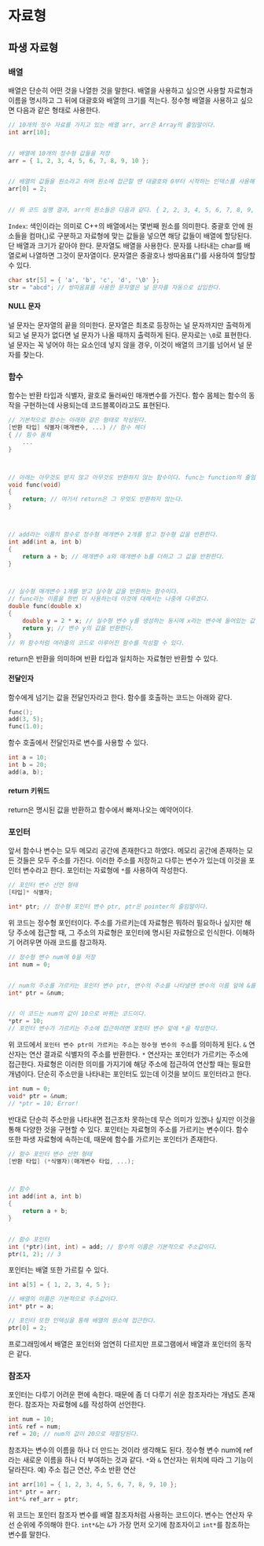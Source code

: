 # 자료형
## 파생 자료형
### 배열
배열은 단순히 어떤 것을 나열한 것을 말한다.
배열을 사용하고 싶으면 사용할 자료형과 이름을 명시하고 그 뒤에 대괄호와 배열의 크기를 적는다.
정수형 배열을 사용하고 싶으면 다음과 같은 형태로 사용한다.

```cpp
// 10개의 정수 자료를 가지고 있는 배열 arr, arr은 Array의 줄임말이다.
int arr[10];


// 배열에 10개의 정수형 값들을 저장
arr = { 1, 2, 3, 4, 5, 6, 7, 8, 9, 10 };


// 배열의 값들을 원소라고 하며 원소에 접근할 땐 대괄호와 0부터 시작하는 인덱스를 사용해 접근한다.
arr[0] = 2;


// 위 코드 실행 결과, arr의 원소들은 다음과 같다. { 2, 2, 3, 4, 5, 6, 7, 8, 9, 10 }
```

`Index`: 색인이라는 의미로 C++의 배열에서는 몇번째 원소를 의미한다.
중괄호 안에 원소들을 컴마(,)로 구분하고 자료형에 맞는 값들을 넣으면 해당 값들이 배열에 할당된다. 단 배열과 크기가 같아야 한다.
문자열도 배열을 사용한다. 문자를 나타내는 char를 배열로써 나열하면 그것이 문자열이다.
문자열은 중괄호나 쌍따옴표(")를 사용하여 할당할 수 있다.

```cpp
char str[5] = { 'a', 'b', 'c', 'd', '\0' };
str = "abcd"; // 쌍따옴표를 사용한 문자열은 널 문자를 자동으로 삽입한다.
```

#### NULL 문자
널 문자는 문자열의 끝을 의미한다.
문자열은 최초로 등장하는 널 문자까지만 출력하게 되고
널 문자가 없다면 널 문자가 나올 때까지 출력하게 된다.
문자로는 ```\0```로 표현한다.
널 문자는 꼭 넣어야 하는 요소인데 넣지 않을 경우, 이것이 배열의 크기를 넘어서 널 문자를 찾는다.
### 함수
함수는 반환 타입과 식별자, 괄호로 둘러싸인 매개변수를 가진다.
함수 몸체는 함수의 동작을 구현하는데 사용되는데 코드블록이라고도 표현된다.

```cpp
// 기본적으로 함수는 아래와 같은 형태로 작성된다.
[반환 타입] 식별자(매개변수, ...) // 함수 헤더
{ // 힘수 몸체
    ...
}



// 아래는 아무것도 받지 않고 아무것도 반환하지 않는 함수이다. func는 function의 줄임말이다.
void func(void)
{
    return; // 여기서 return은 그 무엇도 반환하지 않는다.
}



// add라는 이름의 함수로 정수형 매개변수 2개를 받고 정수형 값을 반환한다.
int add(int a, int b)
{
    return a + b; // 매개변수 a와 매개변수 b를 더하고 그 값을 반환한다.
}



// 실수형 매개변수 1개를 받고 실수형 값을 반환하는 함수이다.
// func라는 이름을 한번 더 사용하는데 이것에 대해서는 나중에 다루겠다.
double func(double x)
{
    double y = 2 * x; // 실수형 변수 y를 생성하는 동시에 x라는 변수에 들어있는 값에 2를 곱한 후 저장한다.
    return y; // 변수 y의 값을 반환한다.
}
// 위 함수처럼 여러줄의 코드로 이루어진 함수를 작성할 수 있다.
```

return은 반환을 의미하며 반환 타입과 일치하는 자료형만 반환할 수 있다.

#### 전달인자
함수에게 넘기는 값을 전달인자라고 한다.
함수를 호출하는 코드는 아래와 같다.

```cpp
func();
add(3, 5);
func(1.0);
```

함수 호출에서 전달인자로 변수를 사용할 수 있다.

```cpp
int a = 10;
int b = 20;
add(a, b);
```

#### return 키워드
return은 명시된 값을 반환하고 함수에서 빠져나오는 예약어이다.
### 포인터
앞서 함수나 변수는 모두 메모리 공간에 존재한다고 하였다. 메모리 공간에 존재하는 모든 것들은 모두 주소를 가진다.
이러한 주소를 저장하고 다루는 변수가 있는데 이것을 포인터 변수라고 한다.
포인터는 자료형에 ```*```를 사용하여 작성한다.

```cpp
// 포인터 변수 선언 형태
[타입]* 식별자;

int* ptr; // 정수형 포인터 변수 ptr, ptr은 pointer의 줄임말이다.
```

위 코드는 정수형 포인터이다. 주소를 가르키는데 자료형은 뭐하러 필요하나 싶지만 해당 주소에 접근할 때, 그 주소의 자료형은 포인터에 명시된 자료형으로 인식한다.
이해하기 어려우면 아래 코드를 참고하자.

```cpp
// 정수형 변수 num에 0을 저장
int num = 0;


// num의 주소를 가르키는 포인터 변수 ptr, 변수의 주소를 나타낼땐 변수의 이름 앞에 &를 작성한다.
int* ptr = &num;


// 이 코드는 num의 값이 10으로 바뀌는 코드이다.
*ptr = 10;
// 포인터 변수가 가르키는 주소에 접근하려면 포인터 변수 앞에 *을 작성한다.
```

위 코드에서 `포인터 변수 ptr이 가르키는 주소`는 `정수형 변수의 주소`를 의미하게 된다.
```&``` 연산자는 연산 결과로 식별자의 주소를 반환한다.
```*``` 연산자는 포인터가 가르키는 주소에 접근한다.
자료형은 이러한 의미를 가지기에 해당 주소에 접근하여 연산할 때는 필요한 개념이다.
단순히 주소만을 나타내는 포인터도 있는데 이것을 보이드 포인터라고 한다.

```cpp
int num = 0;
void* ptr = &num;
// *ptr = 10; Error!
```

반대로 단순히 주소만을 나타내면 접근조차 못하는데 무슨 의미가 있겠나 싶지만 이것을 통해 다양한 것을 구현할 수 있다.
포인터는 자료형의 주소를 가르키는 변수이다. 함수 또한 파생 자료형에 속하는데, 때문에 함수를 가르키는 포인터가 존재한다.

```cpp
// 함수 포인터 변수 선언 형태
[반환 타입] (*식별자)(매개변수 타입, ...);



// 함수
int add(int a, int b)
{
    return a + b;
}


// 함수 포인터
int (*ptr)(int, int) = add; // 함수의 이름은 기본적으로 주소값이다.
ptr(1, 2); // 3
```

포인터는 배열 또한 가르킬 수 있다.

```cpp
int a[5] = { 1, 2, 3, 4, 5 };

// 배열의 이름은 기본적으로 주소값이다.
int* ptr = a;

// 포인터 또한 인덱싱을 통해 배열의 원소에 접근한다.
ptr[0] = 2;
```

프로그래밍에서 배열은 포인터와 엄연히 다르지만 프로그램에서 배열과 포인터의 동작은 같다.
### 참조자
포인터는 다루기 어려운 편에 속한다. 때문에 좀 더 다루기 쉬운 참조자라는 개념도 존재한다.
참조자는 자료형에 ```&```를 작성하여 선언한다.

```cpp
int num = 10;
int& ref = num;
ref = 20; // num의 값이 20으로 재할당된다.
```

참조자는 변수의 이름을 하나 더 만드는 것이라 생각해도 된다. 정수형 변수 num에 ref라는 새로운 이름을 하나 더 부여하는 것과 같다.
```*```와 ```&``` 연산자는 위치에 따라 그 기능이 달라진다. 예) 주소 접근 연산, 주소 반환 연산

```cpp
int arr[10] = { 1, 2, 3, 4, 5, 6, 7, 8, 9, 10 };
int* ptr = arr;
int*& ref_arr = ptr;
```

위 코드는 포인터 참조자 변수를 배열 참조자처럼 사용하는 코드이다.
변수는 연산자 우선 순위에 주의해야 한다. ```int*&```는 ```&```가 가장 먼저 오기에 참조자이고 ```int*```를 참조하는 변수를 말한다.